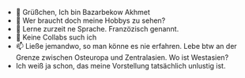 - 👋 Grüßchen, Ich bin Bazarbekow Akhmet
- 👀 Wer braucht doch meine Hobbys zu sehen?
- 🌱 Lerne zurzeit ne Sprache. Franzözisch genannt.
- 💞️ Keine Collabs such ich
- 📫 Ließe jemandwo, so man könne es nie erfahren. Lebe btw an der Grenze zwischen Osteuropa und Zentralasien. Wo ist Westasien?
- Ich weiß ja schon, das meine Vorstellung tatsächlich unlustig ist.

<!---
Bazarbekow/Bazarbekow is a ✨ special ✨ repository because its `README.md` (this file) appears on your GitHub profile.
You can click the Preview link to take a look at your changes.
--->
